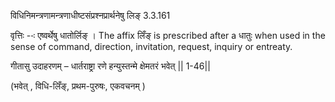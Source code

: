 

 विधिनिमन्‍त्रणामन्‍त्रणाधीष्‍टसंप्रश्‍नप्रार्थनेषु लिङ् 3.3.161 


वृत्तिः --ः एष्‍वर्थेषु धातोर्लिङ् । The affix लिँङ् is prescribed after a धातुः when used in the sense of command, direction, invitation, request, inquiry or entreaty. 


गीतासु उदाहरणम् – धार्तराष्ट्रा रणे हन्युस्तन्मे क्षेमतरं भवेत्‌ || 1-46|| 

(भवेत् , विधि-लिँङ्, प्रथम-पुरुषः, एकवचनम् ) 


